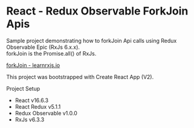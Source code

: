 # React - Redux Observable ForkJoin Apis
Sample project demonstrating how to forkJoin Api calls using Redux Observable Epic (RxJs 6.x.x).  
forkJoin is the Promise.all() of RxJs.

[forkJoin - learnrxjs.io](https://www.learnrxjs.io/operators/combination/forkjoin.html)

This project was bootstrapped with Create React App (V2).

Project Setup
* React v16.6.3
* React Redux v5.1.1
* Redux Observable v1.0.0
* RxJs v6.3.3